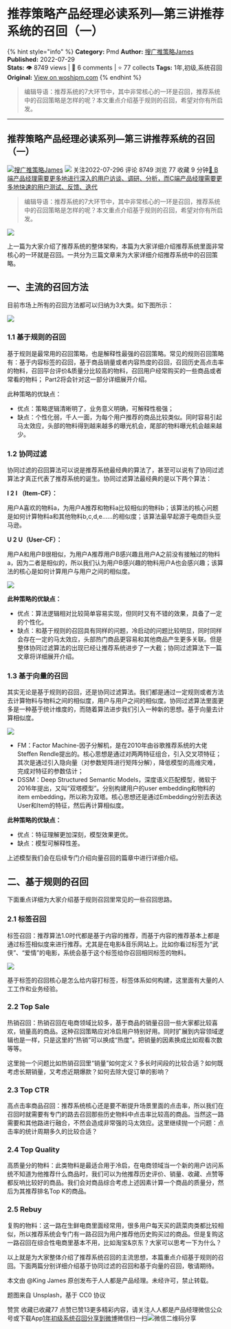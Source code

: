 # 推荐策略产品经理必读系列—第三讲推荐系统的召回（一）
{% hint style="info" %}
**Category:** Pmd
**Author:** [搜广推策略James](https://www.woshipm.com/u/1142016)
**Published:** 2022-07-29  
**Stats:** 👁️ 8749 views | 💬 6 comments | ⭐ 77 collects
**Tags:** 1年,初级,系统召回
**Original:** [View on woshipm.com](https://www.woshipm.com/pmd/5541949.html)
{% endhint %}
> 编辑导语：推荐系统的7大环节中，其中非常核心的一环是召回，推荐系统中的召回策略是怎样的呢？本文重点介绍基于规则的召回，希望对你有所启发。

---

## 推荐策略产品经理必读系列—第三讲推荐系统的召回（一）

[![](https://static.woshipm.com/view/woshipm_api_def_20231119093104_5933.jpg?imageView2/1/w/72/h/72/q/100)](https://www.woshipm.com/u/1142016)[搜广推策略James](https://www.woshipm.com/u/1142016) ![](https://static.woshipm.com/tag/1121_1@2x.png) 关注2022-07-296 评论 8749 浏览 77 收藏 9 分钟[🔗 B端产品经理需要更多地进行深入的用户访谈、调研、分析，而C端产品经理需要更多地快速的用户测试、反馈、迭代](https://ke.qidianla.com/courses/bcpm)

> 编辑导语：推荐系统的7大环节中，其中非常核心的一环是召回，推荐系统中的召回策略是怎样的呢？本文重点介绍基于规则的召回，希望对你有所启发。

![](https://image.woshipm.com/wp-files/2022/07/GNIuRBhQna4oBnX5LOiG.jpg)

上一篇为大家介绍了推荐系统的整体架构，本篇为大家详细介绍推荐系统里面非常核心的一环就是召回。一共分为三篇文章来为大家详细介绍推荐系统中的召回策略。

## 一、主流的召回方法

目前市场上所有的召回方法都可以归纳为3大类。如下图所示：

![](https://image.woshipm.com/wp-files/2022/07/deeKgasvnEGWg7CS11bD.jpeg)

### 1.1 基于规则的召回

基于规则是最常用的召回策略，也是解释性最强的召回策略。常见的规则召回策略有：基于内容标签的召回，基于商品销量或者内容热度的召回，召回历史高点击率的物料，召回平台评价&质量分比较高的物料，召回用户经常购买的一些商品或者常看的物料； Part2将会针对这一部分详细展开介绍。

此种策略的优缺点：

*   优点：策略逻辑清晰明了，业务意义明确，可解释性极强；
*   缺点：个性化弱，千人一面，为每个用户推荐的商品比较类似。同时容易引起马太效应，头部的物料得到越来越多的曝光机会，尾部的物料曝光机会越来越少。

### 1.2 协同过滤

协同过滤的召回算法可以说是推荐系统最经典的算法了，甚至可以说有了协同过滤算法才真正代表了推荐系统的诞生。协同过滤算法最经典的是以下两个算法：

**I 2 I （Item-CF）：**

用户A喜欢的物料a，为用户A推荐和物料a比较相似的物料b；该算法的核心问题是如何计算物料a和其他物料b,c,d,e……的相似度；该算法最早起源于电商巨头亚马逊。

**U 2 U（User-CF）：**

用户A和用户B很相似，为用户A推荐用户B感兴趣且用户A之前没有接触过的物料a，因为二者是相似的，所以我们认为用户B感兴趣的物料用户A也会感兴趣；该算法的核心是如何计算用户与用户之间的相似度。

![](https://image.woshipm.com/wp-files/2022/07/wT7EQsAD10ZMV7EVE7yS.jpeg)

**此种策略的优缺点：**

*   优点：算法逻辑相对比较简单容易实现，但同时又有不错的效果，具备了一定的个性化。
*   缺点：和基于规则的召回具有同样的问题，冷启动的问题比较明显，同时同样会存在一定的马太效应，头部热门商品更容易和其他商品产生更多关联。但是整体协同过滤算法的出现已经让推荐系统进步了一大截；协同过滤算法下一篇文章将详细展开介绍。

### 1.3 基于向量的召回

其实无论是基于规则的召回，还是协同过滤算法。我们都是通过一定规则或者方法去计算物料与物料之间的相似度，用户与用户之间的相似度。协同过滤算法里面更多是一种基于统计维度的，而随着算法进步我们引入一种新的思想。基于向量去计算相似度。

![](https://image.woshipm.com/wp-files/2022/07/ZIK8PRjyf823RtZTitUw.jpeg)

*   FM：Factor Machine-因子分解机，是在2010年由谷歌推荐系统的大佬Steffen Rendle提出的。核心思想是通过对两两特征组合，引入交叉项特征；其次是通过引入隐向量（对参数矩阵进行矩阵分解），降低模型的高维灾难，完成对特征的参数估计；
*   DSSM：Deep Structured Semantic Models，深度语义匹配模型，微软于2016年提出，又叫“双塔模型”。分别构建用户的user embedding和物料的item embedding，所以称为双塔。核心思想还是通过Embedding分别去表达User和Item的特征，然后再计算相似度。

**此种策略的优缺点：**

*   优点：特征理解更加深刻，模型效果更优。
*   缺点：模型可解释性差。

上述模型我们会在后续专门介绍向量召回的篇章中进行详细介绍。

## 二、基于规则的召回

下面重点详细为大家介绍基于规则召回里常见的一些召回思路。

### 2.1 标签召回

标签召回：推荐算法1.0时代都是基于内容的推荐，而基于内容的推荐基本上都是通过标签相似度来进行推荐。尤其是在电影&音乐网站上。比如你看过标签为“武侠”、“爱情”的电影，系统会基于这个标签给你召回相同标签的物料。

![](https://image.woshipm.com/wp-files/2022/07/oqW4Os4PYegskG0XrXRO.jpeg)

基于标签的召回核心是怎么给内容打标签，标签体系如何构建，这里面有大量的人工工作和业务经验。

### 2.2 Top Sale

热销召回：热销召回在电商领域比较多，基于商品的销量召回一些大家都比较喜欢，销量高的商品。这种召回策略应对冷启用户特别好用。同时扩展到内容领域逻辑也是一样，只是这里的“热销”可以换成“热度”。把销量的因素换成比如观看次数等等。

这里抛一个问题比如热销召回里“销量”如何定义？多长时间段的比较合适？如何既考虑长期销量，又考虑近期爆款？如何去除大促订单的影响？

### 2.3 Top CTR

高点击率商品召回：推荐系统核心还是要不断提升场景里面的点击率，所以我们在召回时就需要有专门的路去召回那些历史物料中点击率比较高的商品。当然这一路需要和其他路进行融合，不然会造成非常强的马太效应。这里继续抛一个问题：点击率的统计周期多久的比较合适？

### 2.4 Top Quality

高质量分的物料：此类物料是最适合用于冷启，在电商领域当一个新的用户访问系统不知道为他推荐什么商品时，我们可以为他推荐历史评价、销量、收藏、点赞等都反响比较好的商品。我们会对商品综合考虑上述因素计算一个商品的质量分，然后为其推荐排名Top K的商品。

### 2.5 Rebuy

复购的物料：这一路在生鲜电商里面经常用，很多用户每天买的蔬菜肉类都比较相似，所以推荐系统会专门有一路召回为用户推荐他历史购买过的商品。但是复购这一路召回在综合性电商里基本不用，比如淘宝&京东？大家可以思考一下为什么？

以上就是为大家整体介绍了推荐系统召回的主流思想，本篇重点介绍基于规则的召回。下面两篇分别详细介绍基于协同过滤的召回和基于向量的召回，敬请期待。

本文由 @King James 原创发布于人人都是产品经理。未经许可，禁止转载。

题图来自 Unsplash，基于 CC0 协议

赞赏 收藏已收藏77 点赞已赞13更多精彩内容，请关注人人都是产品经理微信公众号或下载App[1年](https://www.woshipm.com/tag/1%e5%b9%b4)[初级](https://www.woshipm.com/tag/%e5%88%9d%e7%ba%a7)[系统召回](https://www.woshipm.com/tag/%e7%b3%bb%e7%bb%9f%e5%8f%ac%e5%9b%9e)[分享到微博](https://service.weibo.com/share/share.php?appkey=2775287854&title=推荐策略产品经理必读系列—第三讲推荐系统的召回（一）&url=https://www.woshipm.com/pmd/5541949.html&pic=https://image.woshipm.com/wp-files/2022/07/GNIuRBhQna4oBnX5LOiG.jpg)微信扫一扫![微信二维码](https://api.pwmqr.com/qrcode/create/?url=https://www.woshipm.com/pmd/5541949.html)分享